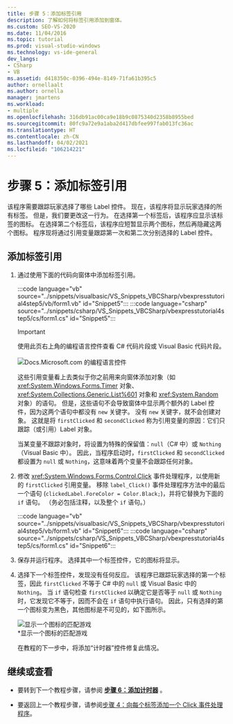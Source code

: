 ```yaml
---
title: 步骤 5：添加标签引用
description: 了解如何将标签引用添加到窗体。
ms.custom: SEO-VS-2020
ms.date: 11/04/2016
ms.topic: tutorial
ms.prod: visual-studio-windows
ms.technology: vs-ide-general
dev_langs:
- CSharp
- VB
ms.assetid: d418350c-0396-494e-8149-71fa61b395c5
author: ornellaalt
ms.author: ornella
manager: jmartens
ms.workload:
- multiple
ms.openlocfilehash: 316db91ac00ca9e18b9c0875340d2358b8955bed
ms.sourcegitcommit: 80fc9a72e9a1aba2d417dbfee997fab013fc36ac
ms.translationtype: HT
ms.contentlocale: zh-CN
ms.lasthandoff: 04/02/2021
ms.locfileid: "106214221"
---
```

# <a name="step-5-add-label-references"></a>步骤 5：添加标签引用
该程序需要跟踪玩家选择了哪些 Label 控件。 现在，该程序将显示玩家选择的所有标签。 但是，我们要更改这一行为。 在选择第一个标签后，该程序应显示该标签的图标。 在选择第二个标签后，该程序应短暂显示两个图标，然后再隐藏这两个图标。 程序现将通过引用变量跟踪第一次和第二次分别选择的 Label 控件。

## <a name="to-add-label-references"></a>添加标签引用

1. 通过使用下面的代码向窗体中添加标签引用。

     :::code language="vb" source="../snippets/visualbasic/VS_Snippets_VBCSharp/vbexpresstutorial4step5/vb/form1.vb" id="Snippet5":::
     :::code language="csharp" source="../snippets/csharp/VS_Snippets_VBCSharp/vbexpresstutorial4step5/cs/form1.cs" id="Snippet5":::

     > [!IMPORTANT]
     > 使用此页右上角的编程语言控件查看 C# 代码片段或 Visual Basic 代码片段。<br><br>![Docs.Microsoft.com 的编程语言控件](../ide/media/docs-programming-language-control.png)

     这些引用变量看上去类似于你之前用来向窗体添加对象（如 <xref:System.Windows.Forms.Timer> 对象、<xref:System.Collections.Generic.List%601> 对象和 <xref:System.Random> 对象）的语句。 但是，这些语句不会导致窗体中显示两个额外的 Label 控件，因为这两个语句中都没有 `new` 关键字。 没有 `new` 关键字，就不会创建对象。 这就是将 `firstClicked` 和 `secondClicked` 称为引用变量的原因：它们只跟踪（或引用）Label 对象。

     当某变量不跟踪对象时，将设置为特殊的保留值：`null`（C# 中）或 `Nothing`（Visual Basic 中）。 因此，当程序启动时，`firstClicked` 和 `secondClicked` 都设置为 `null` 或 `Nothing`，这意味着两个变量不会跟踪任何对象。

2. 修改 <xref:System.Windows.Forms.Control.Click> 事件处理程序，以使用新的 `firstClicked` 引用变量。 移除 `label_Click()` 事件处理程序方法中的最后一个语句 (`clickedLabel.ForeColor = Color.Black;`)，并将它替换为下面的 `if` 语句。 （务必包括注释，以及整个 `if` 语句。）

     :::code language="vb" source="../snippets/visualbasic/VS_Snippets_VBCSharp/vbexpresstutorial4step5/vb/form1.vb" id="Snippet6":::
     :::code language="csharp" source="../snippets/csharp/VS_Snippets_VBCSharp/vbexpresstutorial4step5/cs/form1.cs" id="Snippet6":::

3. 保存并运行程序。 选择其中一个标签控件，它的图标将显示。

4. 选择下一个标签控件，发现没有任何反应。 该程序已跟踪玩家选择的第一个标签，因此 `firstClicked` 不等于 C# 中的 `null` 或 Visual Basic 中的 `Nothing`。 当 `if` 语句检查 `firstClicked` 以确定它是否等于 `null` 或 `Nothing` 时，它发现它不等于，因而不会在 `if` 语句中执行语句。 因此，只有选择的第一个图标变为黑色，其他图标是不可见的，如下图所示。

     ![显示一个图标的匹配游戏](../ide/media/express_tut4step5.png)<br/>
*显示一个图标的匹配游戏

     在教程的下一步中，将添加“计时器”控件修复此情况。

## <a name="to-continue-or-review"></a>继续或查看

- 要转到下一个教程步骤，请参阅 **[步骤 6：添加计时器](../ide/step-6-add-a-timer.md)** 。

- 要返回上一个教程步骤，请参阅[步骤 4：向每个标签添加一个 Click 事件处理程序](../ide/step-4-add-a-click-event-handler-to-each-label.md)。
